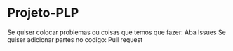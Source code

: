 # Projeto-PLP
Se quiser colocar problemas ou coisas que temos que fazer: Aba Issues
Se quiser adicionar partes no codigo: Pull request

